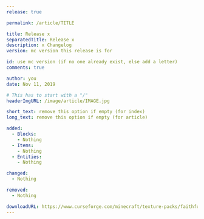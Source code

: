 ```yaml
---
release: true

permalink: /article/TITLE

title: Release x
separatedTitle: Release x
description: x Changelog
version: mc version this release is for

id: use mc version (if no one already exist, else add a letter)
comments: true

author: you
date: Nov 11, 2019

# This has to start with a "/"
headerImgURL: /image/article/IMAGE.jpg

short_text: remove this option if empty (for index)
long_text: remove this option if empty (for article)

added:
  - Blocks:
    - Nothing
  - Items:
    - Nothing
  - Entities:
  	- Nothing

changed:
  - Nothing

removed:
  - Nothing

downloadURL: https://www.curseforge.com/minecraft/texture-packs/faithful-3d/files/...
---
```


